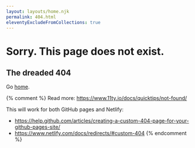 ```yaml
---
layout: layouts/home.njk
permalink: 404.html
eleventyExcludeFromCollections: true
---
```

# Sorry. This page does not exist.

## The dreaded 404

Go <a href="{{ '/' | url }}">home</a>.

{% comment %}
Read more: https://www.11ty.io/docs/quicktips/not-found/

This will work for both GitHub pages and Netlify:

* https://help.github.com/articles/creating-a-custom-404-page-for-your-github-pages-site/
* https://www.netlify.com/docs/redirects/#custom-404
{% endcomment %}
